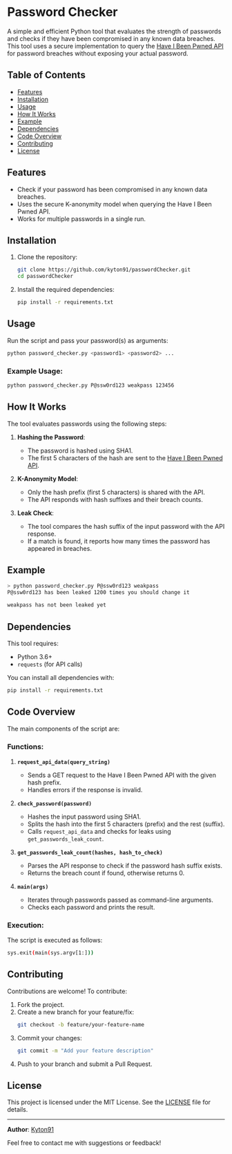 # Password Checker

A simple and efficient Python tool that evaluates the strength of passwords and checks if they have been compromised in any known data breaches. This tool uses a secure implementation to query the [Have I Been Pwned API](https://haveibeenpwned.com/) for password breaches without exposing your actual password.

## Table of Contents
- [Features](#features)
- [Installation](#installation)
- [Usage](#usage)
- [How It Works](#how-it-works)
- [Example](#example)
- [Dependencies](#dependencies)
- [Code Overview](#code-overview)
- [Contributing](#contributing)
- [License](#license)

## Features
- Check if your password has been compromised in any known data breaches.
- Uses the secure K-anonymity model when querying the Have I Been Pwned API.
- Works for multiple passwords in a single run.

## Installation
1. Clone the repository:
   ```bash
   git clone https://github.com/kyton91/passwordChecker.git
   cd passwordChecker
   ```

2. Install the required dependencies:
   ```bash
   pip install -r requirements.txt
   ```

## Usage
Run the script and pass your password(s) as arguments:
```bash
python password_checker.py <password1> <password2> ...
```

### Example Usage:
```bash
python password_checker.py P@ssw0rd123 weakpass 123456
```

## How It Works
The tool evaluates passwords using the following steps:
1. **Hashing the Password**:
   - The password is hashed using SHA1.
   - The first 5 characters of the hash are sent to the [Have I Been Pwned API](https://haveibeenpwned.com/).

2. **K-Anonymity Model**:
   - Only the hash prefix (first 5 characters) is shared with the API.
   - The API responds with hash suffixes and their breach counts.

3. **Leak Check**:
   - The tool compares the hash suffix of the input password with the API response.
   - If a match is found, it reports how many times the password has appeared in breaches.

## Example
```bash
> python password_checker.py P@ssw0rd123 weakpass
P@ssw0rd123 has been leaked 1200 times you should change it

weakpass has not been leaked yet
```

## Dependencies
This tool requires:
- Python 3.6+
- `requests` (for API calls)

You can install all dependencies with:
```bash
pip install -r requirements.txt
```

## Code Overview
The main components of the script are:

### Functions:
1. **`request_api_data(query_string)`**
   - Sends a GET request to the Have I Been Pwned API with the given hash prefix.
   - Handles errors if the response is invalid.

2. **`check_password(password)`**
   - Hashes the input password using SHA1.
   - Splits the hash into the first 5 characters (prefix) and the rest (suffix).
   - Calls `request_api_data` and checks for leaks using `get_passwords_leak_count`.

3. **`get_passwords_leak_count(hashes, hash_to_check)`**
   - Parses the API response to check if the password hash suffix exists.
   - Returns the breach count if found, otherwise returns 0.

4. **`main(args)`**
   - Iterates through passwords passed as command-line arguments.
   - Checks each password and prints the result.

### Execution:
The script is executed as follows:
```bash
sys.exit(main(sys.argv[1:]))
```

## Contributing
Contributions are welcome! To contribute:
1. Fork the project.
2. Create a new branch for your feature/fix:
   ```bash
   git checkout -b feature/your-feature-name
   ```
3. Commit your changes:
   ```bash
   git commit -m "Add your feature description"
   ```
4. Push to your branch and submit a Pull Request.

## License
This project is licensed under the MIT License. See the [LICENSE](LICENSE) file for details.

---

**Author**: [Kyton91](https://github.com/kyton91)

Feel free to contact me with suggestions or feedback!
